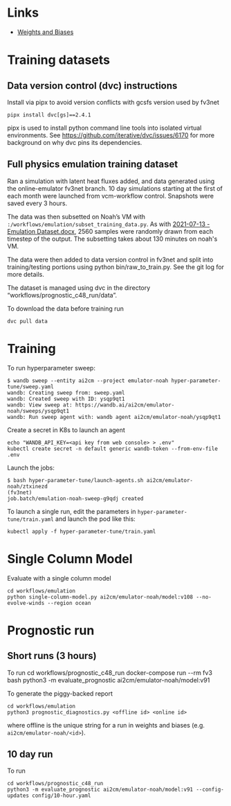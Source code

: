# Links

- [Weights and Biases](https://wandb.ai/ai2cm/emulator-noah)


# Training datasets


## Data version control (dvc) instructions

Install via pipx to avoid version conflicts with gcsfs version used by fv3net

    pipx install dvc[gs]==2.4.1

pipx is used to install python command line tools into isolated virtual
environments. See https://github.com/iterative/dvc/issues/6170 for more
background on why dvc pins its dependencies.

## Full physics emulation training dataset

Ran a simulation with latent heat fluxes added, and data generated using the
online-emulator fv3net branch. 10 day simulations starting at the first of each
month were launched from vcm-workflow control. Snapshots were saved every 3
hours.

The data was then subsetted on Noah’s VM with
`:/workflows/emulation/subset_training_data.py`.  As with [2021-07-13 -
Emulation
Dataset.docx](https://docs.google.com/document/d/1JEkVRJswfWaKx6ArvLOObNzcnKRrpShg/edit?usp=sharing&ouid=116835339781818087650&rtpof=true&sd=true),
2560 samples were randomly drawn from each timestep of the output. The
subsetting takes about 130 minutes on noah's VM.

The data were then added to data version control in fv3net and split into
training/testing portions using python bin/raw_to_train.py. See the git log for
more details.

The dataset is managed using dvc in the directory
“workflows/prognostic_c48_run/data”. 

To download the data before training run
```
dvc pull data
```

# Training

To run hyperparameter sweep:

    $ wandb sweep --entity ai2cm --project emulator-noah hyper-parameter-tune/sweep.yaml
    wandb: Creating sweep from: sweep.yaml
    wandb: Created sweep with ID: ysqp9qt1
    wandb: View sweep at: https://wandb.ai/ai2cm/emulator-noah/sweeps/ysqp9qt1
    wandb: Run sweep agent with: wandb agent ai2cm/emulator-noah/ysqp9qt1

Create a secret in K8s to launch an agent

    echo "WANDB_API_KEY=<api key from web console> > .env"
    kubectl create secret -n default generic wandb-token --from-env-file .env


Launch the jobs:

    $ bash hyper-parameter-tune/launch-agents.sh ai2cm/emulator-noah/ztxinezd                                                                       (fv3net) 
    job.batch/emulation-noah-sweep-g9qdj created

To launch a single run, edit the parameters in `hyper-parameter-tune/train.yaml` and launch the pod like this:

    kubectl apply -f hyper-parameter-tune/train.yaml
    
# Single Column Model

Evaluate with a single column model

    cd workflows/emulation
    python single-column-model.py ai2cm/emulator-noah/model:v108 --no-evolve-winds --region ocean


# Prognostic run

## Short runs (3 hours)

To run 
    cd workflows/prognostic_c48_run
    docker-compose run --rm fv3 bash
    python3 -m evaluate_prognostic ai2cm/emulator-noah/model:v91

To generate the piggy-backed report

    cd workflows/emulation
    python3 prognostic_diagnostics.py <offline id> <online id>

where offline is the unique string for a run in weights and biases (e.g.
`ai2cm/emulator-noah/<id>`).

## 10 day run

To run

    cd workflows/prognostic_c48_run
    python3 -m evaluate_prognostic ai2cm/emulator-noah/model:v91 --config-updates config/10-hour.yaml
